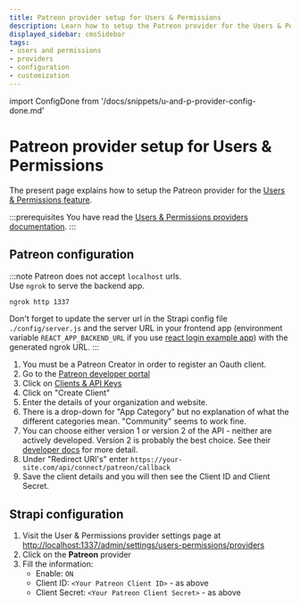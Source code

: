 ```yaml
---
title: Patreon provider setup for Users & Permissions
description: Learn how to setup the Patreon provider for the Users & Permissions feature.
displayed_sidebar: cmsSidebar
tags:
- users and permissions
- providers
- configuration
- customization
---
```


import ConfigDone from '/docs/snippets/u-and-p-provider-config-done.md'

# Patreon provider setup for Users & Permissions

The present page explains how to setup the Patreon provider for the [Users & Permissions feature](/cms/features/users-permissions).

:::prerequisites
You have read the [Users & Permissions providers documentation](/cms/configurations/users-and-permissions-providers).
:::

## Patreon configuration

:::note
Patreon does not accept `localhost` urls. <br/>
Use `ngrok` to serve the backend app.
```bash
ngrok http 1337
```
Don't forget to update the server url in the Strapi config file `./config/server.js` and the server URL in your frontend app (environment variable `REACT_APP_BACKEND_URL` if you use [react login example app](https://github.com/strapi/strapi-examples/tree/master/examples/login-react)) with the generated ngrok URL.
:::

1. You must be a Patreon Creator in order to register an Oauth client.
2. Go to the [Patreon developer portal](https://www.patreon.com/portal)
3. Click on [Clients & API Keys](https://www.patreon.com/portal/registration/register-clients)
4. Click on "Create Client"
5. Enter the details of your organization and website.
6. There is a drop-down for "App Category" but no explanation of what the different categories mean.
"Community" seems to work fine.
7. You can choose either version 1 or version 2 of the API - neither are actively developed.
Version 2 is probably the best choice. See their
[developer docs](https://docs.patreon.com/#introduction) for more detail.
8. Under "Redirect URI's" enter `https://your-site.com/api/connect/patreon/callback`
9. Save the client details and you will then see the Client ID and Client Secret.

## Strapi configuration

1. Visit the User & Permissions provider settings page at [http://localhost:1337/admin/settings/users-permissions/providers](http://localhost:1337/admin/settings/users-permissions/providers)
2. Click on the **Patreon** provider
3. Fill the information:
   - Enable: `ON`
   - Client ID: `<Your Patreon Client ID>` - as above
   - Client Secret: `<Your Patreon Client Secret>` - as above

<ConfigDone />
